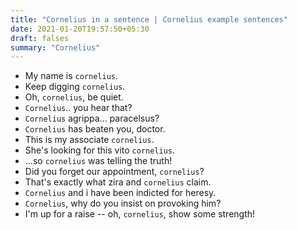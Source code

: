 ```yaml
---
title: "Cornelius in a sentence | Cornelius example sentences"
date: 2021-01-20T19:57:50+05:30
draft: falses
summary: "Cornelius"
---
```

- My name is `cornelius`.
- Keep digging `cornelius`.
- Oh, `cornelius`, be quiet.
- `Cornelius`.. you hear that?
- `Cornelius` agrippa... paracelsus?
- `Cornelius` has beaten you, doctor.
- This is my associate `cornelius`.
- She's looking for this vito `cornelius`.
- ...so `cornelius` was telling the truth!
- Did you forget our appointment, `cornelius`?
- That's exactly what zira and `cornelius` claim.
- `Cornelius` and i have been indicted for heresy.
- `Cornelius`, why do you insist on provoking him?
- I'm up for a raise -- oh, `cornelius`, show some strength!
                 

